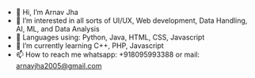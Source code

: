 - 👋 Hi, I’m Arnav Jha
- 👀 I’m interested in all sorts of UI/UX, Web development, Data Handling, AI, ML, and Data Analysis
- 🌱 Languages using: Python, Java, HTML, CSS, Javascript
- 🌱 I’m currently learning C++, PHP, Javascript
- 📫 How to reach me whatsapp: +918095993388 or mail: arnavjha2005@gmail.com

<!---
hash1Arnav/hash1Arnav is a ✨ special ✨ repository because its `README.md` (this file) appears on your GitHub profile.
You can click the Preview link to take a look at your changes.
--->
